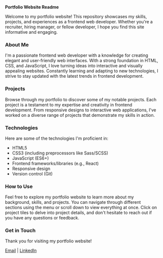 **Portfolio Website Readme**

Welcome to my portfolio website! This repository showcases my skills, projects, and experiences as a frontend web developer. Whether you're a recruiter, hiring manager, or fellow developer, I hope you find this site informative and engaging.

### About Me

I'm a passionate frontend web developer with a knowledge for creating elegant and user-friendly web interfaces. With a strong foundation in HTML, CSS, and JavaScript, I love turning ideas into interactive and visually appealing websites. Constantly learning and adapting to new technologies, I strive to stay updated with the latest trends in frontend development.

### Projects

Browse through my portfolio to discover some of my notable projects. Each project is a testament to my expertise and creativity in frontend development. From responsive designs to interactive web applications, I've worked on a diverse range of projects that demonstrate my skills in action.

### Technologies

Here are some of the technologies I'm proficient in:

- HTML5
- CSS3 (including preprocessors like Sass/SCSS)
- JavaScript (ES6+)
- Frontend frameworks/libraries (e.g., React)
- Responsive design
- Version control (Git)

### How to Use

Feel free to explore my portfolio website to learn more about my background, skills, and projects. You can navigate through different sections using the menu or scroll down to view everything at once. Click on project tiles to delve into project details, and don't hesitate to reach out if you have any questions or feedback.

### Get in Touch

Thank you for visiting my portfolio website!

[Email](mailto:ujjalbordoloi90@gmail.com) | [LinkedIn](https://www.linkedin.com/in/ujjal-moni-bordoloi/)
